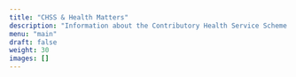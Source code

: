 ```yaml
---
title: "CHSS & Health Matters"
description: "Information about the Contributory Health Service Scheme and other health-related matters for DAE seniors"
menu: "main"
draft: false
weight: 30
images: []
---
```

